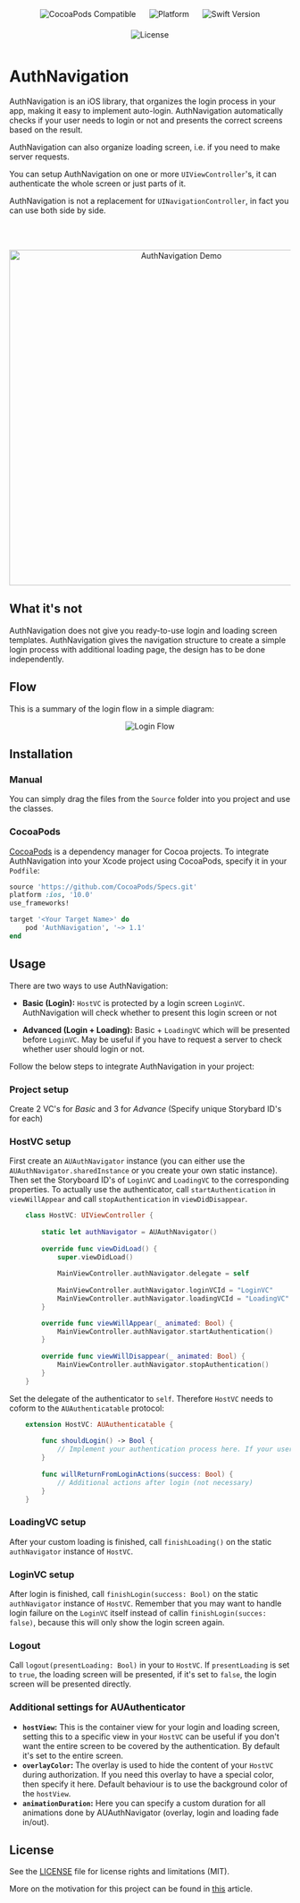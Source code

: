 <p align="center">
  <img src="https://img.shields.io/cocoapods/v/AuthNavigation.svg" alt="CocoaPods Compatible" style="padding:10px"/>
  <img src="https://img.shields.io/cocoapods/p/AuthNavigation.svg" alt="Platform" style="padding:10px"/>
  <img src="https://img.shields.io/badge/Swift-4.1-orange.svg" alt="Swift Version" style="padding:10px"/>
  <img src="https://img.shields.io/cocoapods/l/AuthNavigation.svg" alt="License" style="padding:10px"/>
</p>

# AuthNavigation

AuthNavigation is an iOS library, that organizes the login process in your app, making it easy to implement auto-login. AuthNavigation automatically checks if your user needs to login or not and presents the correct screens based on the result.

AuthNavigation can also organize loading screen, i.e. if you need to make server requests.

You can setup AuthNavigation on one or more `UIViewController`'s, it can authenticate the whole screen or just parts of it.

AuthNavigation is not a replacement for `UINavigationController`, in fact you can use both side by side.

<br></br>
<p align="center">
  <img src="https://github.com/columbbus/AuthNavigation/blob/master/Assets/demo.gif?raw=true" alt="AuthNavigation Demo" height="600"/>
</p>




## What it's not
AuthNavigation does not give you ready-to-use login and loading screen templates. AuthNavigation gives the navigation structure to create a simple login process with additional loading page, the design has to be done independently.




## Flow
This is a summary of the login flow in a simple diagram:

<p align="center">
  <img src="https://github.com/columbbus/AuthNavigation/blob/master/Assets/Flow-detailed.png?raw=true" alt="Login Flow"/>
</p>




## Installation


### Manual

You can simply drag the files from the `Source` folder into you project and use the classes.


### CocoaPods

[CocoaPods](http://cocoapods.org) is a dependency manager for Cocoa projects. To integrate AuthNavigation into your Xcode project using CocoaPods, specify it in your `Podfile`:

```ruby
source 'https://github.com/CocoaPods/Specs.git'
platform :ios, '10.0'
use_frameworks!

target '<Your Target Name>' do
    pod 'AuthNavigation', '~> 1.1'
end
```




## Usage
There are two ways to use AuthNavigation:

* **Basic (Login):** `HostVC` is protected by a login screen `LoginVC`. AuthNavigation will check whether to present this login screen or not

* **Advanced (Login + Loading):** Basic + `LoadingVC` which will be presented before `LoginVC`. May be useful if you have to request a server to check whether user should login or not.


Follow the below steps to integrate AuthNavigation in your project:



### Project setup
Create 2 VC's for *Basic* and 3 for *Advance* (Specify unique Storybard ID's for each)



### HostVC setup
First create an `AUAuthNavigator` instance (you can either use the `AUAuthNavigator.sharedInstance` or you create your own static instance). Then set the Storyboard ID's of `LoginVC` and `LoadingVC` to the corresponding properties. To actually use the authenticator, call `startAuthentication` in `viewWillAppear` and call `stopAuthentication` in `viewDidDisappear`.

```swift
    class HostVC: UIViewController {
    
        static let authNavigator = AUAuthNavigator()
    
        override func viewDidLoad() {
            super.viewDidLoad()
        
            MainViewController.authNavigator.delegate = self
            
            MainViewController.authNavigator.loginVCId = "LoginVC"
            MainViewController.authNavigator.loadingVCId = "LoadingVC"
        }

        override func viewWillAppear(_ animated: Bool) {
            MainViewController.authNavigator.startAuthentication()
        }
    
        override func viewWillDisappear(_ animated: Bool) {
            MainViewController.authNavigator.stopAuthentication()
        }
    }
```

Set the delegate of the authenticator to `self`. Therefore `HostVC` needs to coform to the `AUAuthenticatable` protocol:

```swift
    extension HostVC: AUAuthenticatable {
    
        func shouldLogin() -> Bool {
            // Implement your authentication process here. If your user needs to login, return true, if he is already logged in return false
        }
    
        func willReturnFromLoginActions(success: Bool) {
            // Additional actions after login (not necessary)
        }
    }
```



### LoadingVC setup
After your custom loading is finished, call `finishLoading()` on the static `authNavigator` instance of `HostVC`.



### LoginVC setup
After login is finished, call `finishLogin(success: Bool)` on the static `authNavigator` instance of `HostVC`. Remember that you may want to handle login failure on the `LoginVC` itself instead of callin `finishLogin(succes: false)`, because this will only show the login screen again.



### Logout
Call `logout(presentLoading: Bool)` in your to `HostVC`. If `presentLoading` is set to `true`, the loading screen will be presented, if it's set to `false`, the login screen will be presented directly.


### Additional settings for AUAuthenticator

* **`hostView`:** This is the container view for your login and loading screen, setting this to a specific view in your `HostVC` can be useful if you don't want the entire screen to be covered by the authentication. By default it's set to the entire screen.
* **`overlayColor`:** The overlay is used to hide the content of your `HostVC` during authorization. If you need this overlay to have a special color, then specify it here. Default behaviour is to use the background color of the `hostView`.
* **`animationDuration`:** Here you can specify a custom duration for all animations done by AUAuthNavigator (overlay, login and loading fade in/out).




## License
See the [LICENSE](LICENSE) file for license rights and limitations (MIT).

More on the motivation for this project can be found in [this](https://medium.com/@pascal.braband/navigating-your-ios-app-through-login-51c88e2329d3) article.
